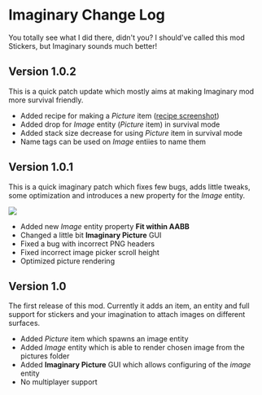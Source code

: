 # Imaginary Change Log

You totally see what I did there, didn't you? I should've called this mod Stickers, but Imaginary sounds much better!

## Version 1.0.2

This is a quick patch update which mostly aims at making Imaginary mod more survival friendly.

- Added recipe for making a *Picture* item ([recipe screenshot](http://i.imgur.com/2qAR3vd.png))
- Added drop for *Image* entity (*Picture* item) in survival mode
- Added stack size decrease for using *Picture* item in survival mode
- Name tags can be used on *Image* entiies to name them

## Version 1.0.1

This is a quick imaginary patch which fixes few bugs, adds little tweaks, some optimization and introduces a new property for the *Image* entity. 

<a href="https://youtu.be/3JMUUav_8QA"> 
    <img src="https://img.youtube.com/vi/3JMUUav_8QA/0.jpg">
</a>

- Added new *Image* entity property **Fit within AABB**
- Changed a little bit **Imaginary Picture** GUI
- Fixed a bug with incorrect PNG headers
- Fixed incorrect image picker scroll height
- Optimized picture rendering

## Version 1.0

The first release of this mod. Currently it adds an item, an entity and full support for stickers and your imagination to attach images on different surfaces.

- Added *Picture* item which spawns an image entity
- Added *Image* entity which is able to render chosen image from the pictures folder
- Added **Imaginary Picture** GUI which allows configuring of the *image* entity
- No multiplayer support